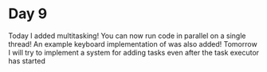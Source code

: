 # Day 9
Today I added multitasking! You can now run
code in parallel on a single thread! An example
keyboard implementation of was also added!
Tomorrow I will try to implement a system for
adding tasks even after the task executor
has started

